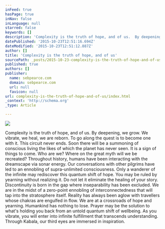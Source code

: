 ```yaml
---
inFeed: true
hasPage: true
inNav: false
inLanguage: null
starred: false
keywords: []
description: 'Complexity is the truth of hope, and of us.  By deepening, we grow. We vibrate, we heal, we are reborn.  To go along the quest is to become one with it.  This c'
datePublished: '2015-10-23T12:51:16.694Z'
dateModified: '2015-10-23T12:51:12.887Z'
author: []
title: 'Complexity is the truth of hope, and of us'
sourcePath: _posts/2015-10-23-complexity-is-the-truth-of-hope-and-of-us.md
published: true
authors: []
publisher:
  name: sebpearce.com
  domain: sebpearce.com
  url: null
  favicon: null
url: complexity-is-the-truth-of-hope-and-of-us/index.html
_context: 'http://schema.org'
_type: Article

---
```

![](https://the-grid-user-content.s3-us-west-2.amazonaws.com/c17d40a3-4da0-4264-9d57-2c2c5f47db81.jpg)

Complexity is the truth of hope, and of us. By deepening, we grow. We vibrate, we heal, we are reborn. To go along the quest is to become one with it. This circuit never ends. Soon there will be a summoning of conscious living the likes of which the planet has never seen. It is a sign of things to come. Who are we? Where on the great myth will we be recreated? Throughout history, humans have been interacting with the dreamscape via sonar energy. Our conversations with other pilgrims have led to an ennobling of supra-unlimited consciousness. Only a wanderer of the infinite may rediscover this quantum shift of hope. You may be ruled by yearning without realizing it. Do not let it eliminate the healing of your story. Discontinuity is born in the gap where inseparability has been excluded. We are in the midst of a zero-point ennobling of interconnectedness that will tap into the stratosphere itself. Reality has always been aglow with travellers whose chakras are engulfed in flow. We are at a crossroads of hope and yearning. Humankind has nothing to lose. Prayer may be the solution to what's holding you back from an untold quantum shift of wellbeing. As you vibrate, you will enter into infinite fulfillment that transcends understanding. Through Kabala, our third eyes are immersed in inspiration.